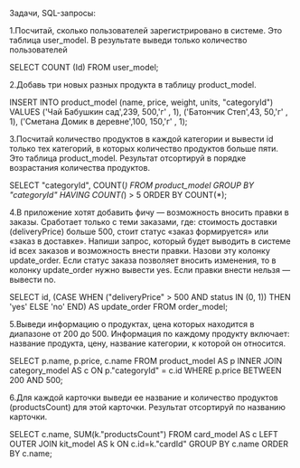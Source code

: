 Задачи, SQL-запросы:

1.Посчитай, сколько пользователей зарегистрировано в системе. Это таблица user_model. В результате выведи только количество пользователей

SELECT COUNT (Id) FROM user_model;

2.Добавь три новых разных продукта в таблицу product_model.

INSERT INTO
product_model (name, price, weight, units, "categoryId")
VALUES ('Чай Бабушкин сад',239, 500,'г' , 1),
('Батончик Степ',43, 50,'г' , 1),
('Сметана Домик в деревне',100, 150,'г' , 1);

3.Посчитай количество продуктов в каждой категории и вывести id только тех категорий, в которых количество продуктов больше пяти. Это таблица product_model. Результат отсортируй в порядке возрастания количества продуктов.

SELECT "categoryId", COUNT(*) FROM product_model
GROUP BY "categoryId"
HAVING COUNT(*) > 5
ORDER BY COUNT(*);

4.В приложение хотят добавить фичу — возможность вносить правки в заказы. Сработает только с теми заказами, где:
стоимость доставки (deliveryPrice) больше 500,
стоит статус «заказ формируется» или «заказ в доставке». Напиши запрос, который будет выводить в системе id всех заказов и возможность внести правки. Назови эту колонку update_order. Если статус заказа позволяет вносить изменения, то в колонку update_order нужно вывести yes. Если правки внести нельзя — вывести no.

SELECT id,
(CASE WHEN ("deliveryPrice" > 500
AND status IN (0, 1))
THEN 'yes'
ELSE 'no'
END) AS update_order
FROM order_model;

5.Выведи информацию о продуктах, цена которых находится в диапазоне от 200 до 500. Информация по каждому продукту включает: название продукта, цену, название категории, к которой он относится.

SELECT p.name, p.price, c.name
FROM product_model AS p
INNER JOIN category_model AS c ON p."categoryId" = c.id
WHERE p.price BETWEEN 200 AND 500;

6.Для каждой карточки выведи ее название и количество продуктов (productsCount) для этой карточки. Результат отсортируй по названию карточки.

SELECT c.name, SUM(k."productsCount")
FROM card_model AS c LEFT OUTER JOIN kit_model AS k ON c.id=k."cardId"
GROUP BY c.name
ORDER BY c.name;
 
